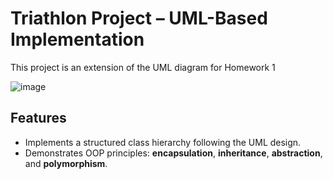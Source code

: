 # Triathlon Project – UML-Based Implementation

This project is an extension of the UML diagram for Homework 1

![image](https://github.com/user-attachments/assets/92d2961a-fbbf-40ce-9347-73ee35b7ae60)


## Features
- Implements a structured class hierarchy following the UML design.
- Demonstrates OOP principles: **encapsulation**, **inheritance**, **abstraction**, and **polymorphism**.
